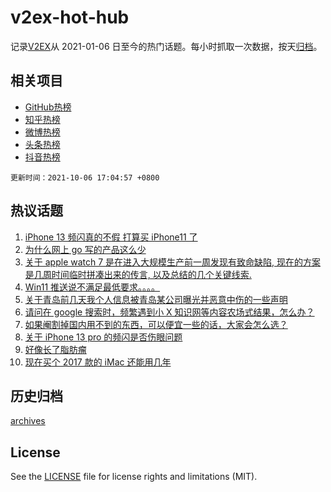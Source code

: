 # v2ex-hot-hub

 记录[V2EX](https://www.v2ex.com/)从 2021-01-06 日至今的热门话题。每小时抓取一次数据，按天[归档](archives)。
 
 ## 相关项目

- [GitHub热榜](https://github.com/snaildev/github-hot-hub)
- [知乎热榜](https://github.com/snaildev/zhihu-hot-hub)
- [微博热榜](https://github.com/snaildev/weibo-hot-hub)
- [头条热榜](https://github.com/snaildev/toutiao-hot-hub)
- [抖音热榜](https://github.com/snaildev/douyin-hot-hub)


 `更新时间：2021-10-06 17:04:57 +0800`

## 热议话题

1. [iPhone 13 频闪真的不假 打算买 iPhone11 了](https://www.v2ex.com/t/805976)
1. [为什么网上 go 写的产品这么少](https://www.v2ex.com/t/806003)
1. [关于 apple watch 7 是在进入大规模生产前一周发现有致命缺陷, 现在的方案是几周时间临时拼凑出来的传言, 以及总结的几个关键线索.](https://www.v2ex.com/t/806039)
1. [Win11 推送说不满足最低要求。。。。](https://www.v2ex.com/t/805975)
1. [关于青岛前几天我个人信息被青岛某公司曝光并恶意中伤的一些声明](https://www.v2ex.com/t/806072)
1. [请问在 google 搜索时，频繁遇到小 X 知识网等内容农场式结果，怎么办？](https://www.v2ex.com/t/806025)
1. [如果阉割掉国内用不到的东西，可以便宜一些的话，大家会怎么选？](https://www.v2ex.com/t/806052)
1. [关于 iPhone 13 pro 的频闪是否伤眼问题](https://www.v2ex.com/t/806067)
1. [好像长了脂肪瘤](https://www.v2ex.com/t/806038)
1. [现在买个 2017 款的 iMac 还能用几年](https://www.v2ex.com/t/805993)

## 历史归档

[archives](archives)

## License

See the [LICENSE](LICENSE) file for license rights and limitations (MIT).
